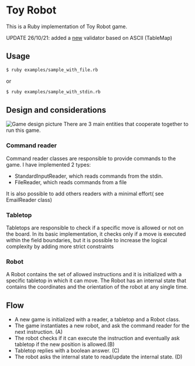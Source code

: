 # Toy Robot
This is a Ruby implementation of Toy Robot game.

UPDATE 26/10/21: added a [new](https://github.com/fedeth/toy-robot/tree/feature/add-new-table-validator) validator based on ASCII (TableMap)

## Usage
```bash
$ ruby examples/sample_with_file.rb
```
or

```bash
$ ruby examples/sample_with_stdin.rb
```

## Design and considerations
 ![Game design picture](https://i.ibb.co/BP01g6S/Screenshot-from-2021-10-25-12-21-04.png)
 There are 3 main entities that cooperate together to run this game.

### Command reader
Command reader classes are responsible to provide commands to the game. I have implemented 2 types:
- StandardInputReader, which reads commands from the stdin.
- FileReader, which reads commands from a file

It is also possible to add others readers with a minimal effort( see EmailReader class)

### Tabletop
Tabletops are responsible to check if a specific move is allowed or not on the board. In its basic implementation, it checks only if a move is executed within the field boundaries, but it is possible to increase the logical complexity by adding more strict constraints

### Robot
A Robot contains the set of allowed instructions and it is initialized with a specific tabletop in which it can move.
The Robot has an internal state that contains the coordinates and the orientation of the robot at any single time.

## Flow
- A new game is initialized with a reader, a tabletop and a Robot class.
- The game instantiates a new robot, and ask the command reader for the next instruction. (A)
- The robot checks if it can execute the instruction and eventually ask tabletop if the new position is allowed.(B)
- Tabletop replies with a boolean answer. (C) 
- The robot asks the internal state to read/update the internal state. (D)
